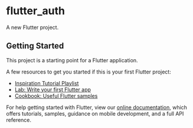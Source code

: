 # flutter_auth

A new Flutter project.

## Getting Started

This project is a starting point for a Flutter application.

A few resources to get you started if this is your first Flutter project:

- [Inspiration Tutorial Playlist](https://www.youtube.com/watch?v=p1NPtRdvQBU&list=PLtIU0BH0pkKrQZUFWENF_VXINhfv9WiIA&ab_channel=DevStack)
- [Lab: Write your first Flutter app](https://flutter.dev/docs/get-started/codelab)
- [Cookbook: Useful Flutter samples](https://flutter.dev/docs/cookbook)

For help getting started with Flutter, view our
[online documentation](https://flutter.dev/docs), which offers tutorials,
samples, guidance on mobile development, and a full API reference.
